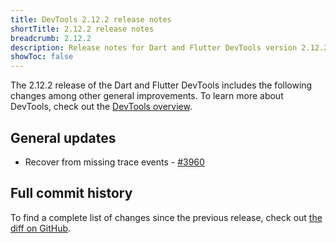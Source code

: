 ```yaml
---
title: DevTools 2.12.2 release notes
shortTitle: 2.12.2 release notes
breadcrumb: 2.12.2
description: Release notes for Dart and Flutter DevTools version 2.12.2.
showToc: false
---
```


The 2.12.2 release of the Dart and Flutter DevTools
includes the following changes among other general improvements.
To learn more about DevTools, check out the
[DevTools overview](https://docs.flutter.dev/tools/devtools).

## General updates

* Recover from missing trace events -
  [#3960](https://github.com/flutter/devtools/pull/3960)

## Full commit history

To find a complete list of changes since the previous release,
check out
[the diff on GitHub](https://github.com/flutter/devtools/compare/v2.12.1...v2.12.2).

